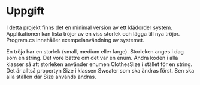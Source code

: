 ﻿# Uppgift
I detta projekt finns det en minimal version av ett klädorder system.
Applikationen kan lista tröjor av en viss storlek och lägga till nya
tröjor. Program.cs innehåller exempelanvändning av systemet.

En tröja har en storlek (small, medium eller large). Storleken anges
i dag som en string. Det vore bättre om det var en enum. Ändra koden
i alla klasser så att storleken använder enumen ClothesSize i stället
för en string. Det är alltså propertyn Size i klassen Sweater som ska
ändras först. Sen ska alla ställen där Size används ändras.
